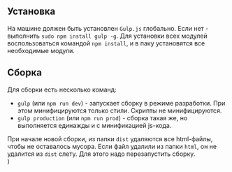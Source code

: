 ## Установка

На машине должен быть установлен `Gulp.js` глобально. Если нет - выполнить `sudo npm install gulp -g`.
Для установки всех модулей воспользоваться командой `npm install`, и в паку установятся все необходимые модули. <br>

## Сборка

Для сборки есть несколько команд:<br>
* `gulp` (или `npm run dev`) - запускает сборку в режиме разработки. При этом минифицируются только стили. Скрипты не минифицируются.<br>
* `gulp production` (или `npm run prod`) - сборка такая же, но выполняется единажды и с минификацией js-кода.<br>

При начале новой сборки, из папки `dist` удаляются все html-файлы, чтобы не оставалось мусора. Если файл удалили из папки `html`, он не удалится из `dist` слету. Для этого надо перезапустить сборку.<br>)

